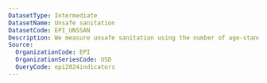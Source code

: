 ```yaml
---
DatasetType: Intermediate
DatasetName: Unsafe sanitation
DatasetCode: EPI_UNSSAN
Description: We measure unsafe sanitation using the number of age-standardized disability-adjusted life-years lost per 100
Source:
  OrganizationCode: EPI
  OrganizationSeriesCode: USD
  QueryCode: epi2024indicators
---
```

